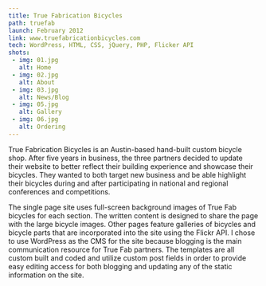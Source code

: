 ```yaml
---
title: True Fabrication Bicycles
path: truefab
launch: February 2012
link: www.truefabricationbicycles.com
tech: WordPress, HTML, CSS, jQuery, PHP, Flicker API
shots:
 - img: 01.jpg
   alt: Home
 - img: 02.jpg
   alt: About
 - img: 03.jpg
   alt: News/Blog
 - img: 05.jpg
   alt: Gallery
 - img: 06.jpg
   alt: Ordering
---
```

True Fabrication Bicycles is an Austin-based hand-built custom bicycle shop. After five years in business, the three partners decided to update their website to better reflect their building experience and showcase their bicycles. They wanted to both target new business and be able highlight their bicycles during and after participating in national and regional conferences and competitions.

The single page site uses full-screen background images of True Fab bicycles for each section. The written content is designed to share the page with the large bicycle images. Other pages feature galleries of bicycles and bicycle parts that are incorporated into the site using the Flickr API. I chose to use WordPress as the CMS for the site because blogging is the main communication resource for True Fab partners. The templates are all custom built and coded and utilize custom post fields in order to provide easy editing access for both blogging and updating any of the static information on the site.